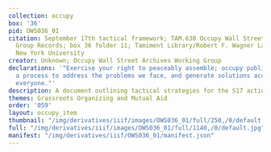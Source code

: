 ```yaml
---
collection: occupy
box: '36'
pid: OWS036_01
citation: September 17th tactical framework; TAM.630 Occupy Wall Street Archives Working
  Group Records; box 36 folder 11; Tamiment Library/Robert F. Wagner Labor Archives,
  New York University
creator: Unknown; Occupy Wall Street Archives Working Group
declarations: '"Exercise your right to peaceably assemble; occupy public space;  create
  a process to address the problems we face, and generate solutions accessible to
  everyone."'
description: A document outlining tactical strategies for the S17 actions
themes: Grassroots Organizing and Mutual Aid
order: '059'
layout: occupy_item
thumbnail: "/img/derivatives/iiif/images/OWS036_01/full/250,/0/default.jpg"
full: "/img/derivatives/iiif/images/OWS036_01/full/1140,/0/default.jpg"
manifest: "/img/derivatives/iiif/OWS036_01/manifest.json"
---
```

